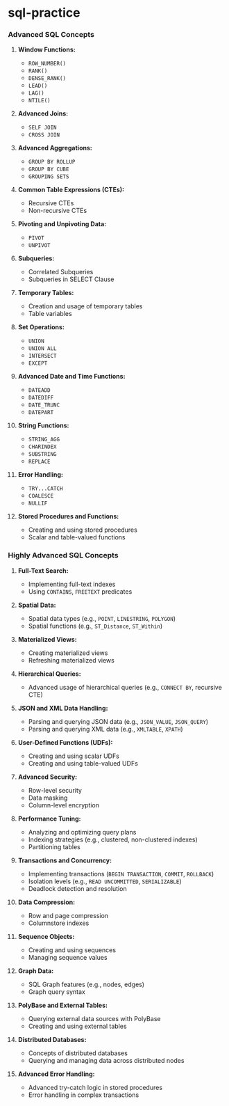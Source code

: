 # sql-practice

### Advanced SQL Concepts

1. **Window Functions:**
   - `ROW_NUMBER()`
   - `RANK()`
   - `DENSE_RANK()`
   - `LEAD()`
   - `LAG()`
   - `NTILE()`

2. **Advanced Joins:**
   - `SELF JOIN`
   - `CROSS JOIN`

3. **Advanced Aggregations:**
   - `GROUP BY ROLLUP`
   - `GROUP BY CUBE`
   - `GROUPING SETS`

4. **Common Table Expressions (CTEs):**
   - Recursive CTEs
   - Non-recursive CTEs

5. **Pivoting and Unpivoting Data:**
   - `PIVOT`
   - `UNPIVOT`

6. **Subqueries:**
   - Correlated Subqueries
   - Subqueries in SELECT Clause

7. **Temporary Tables:**
   - Creation and usage of temporary tables
   - Table variables

8. **Set Operations:**
   - `UNION`
   - `UNION ALL`
   - `INTERSECT`
   - `EXCEPT`

9. **Advanced Date and Time Functions:**
   - `DATEADD`
   - `DATEDIFF`
   - `DATE_TRUNC`
   - `DATEPART`

10. **String Functions:**
    - `STRING_AGG`
    - `CHARINDEX`
    - `SUBSTRING`
    - `REPLACE`

11. **Error Handling:**
    - `TRY...CATCH`
    - `COALESCE`
    - `NULLIF`

12. **Stored Procedures and Functions:**
    - Creating and using stored procedures
    - Scalar and table-valued functions

### Highly Advanced SQL Concepts

1. **Full-Text Search:**
   - Implementing full-text indexes
   - Using `CONTAINS`, `FREETEXT` predicates

2. **Spatial Data:**
   - Spatial data types (e.g., `POINT`, `LINESTRING`, `POLYGON`)
   - Spatial functions (e.g., `ST_Distance`, `ST_Within`)

3. **Materialized Views:**
   - Creating materialized views
   - Refreshing materialized views

4. **Hierarchical Queries:**
   - Advanced usage of hierarchical queries (e.g., `CONNECT BY`, recursive CTE)

5. **JSON and XML Data Handling:**
   - Parsing and querying JSON data (e.g., `JSON_VALUE`, `JSON_QUERY`)
   - Parsing and querying XML data (e.g., `XMLTABLE`, `XPATH`)

6. **User-Defined Functions (UDFs):**
   - Creating and using scalar UDFs
   - Creating and using table-valued UDFs

7. **Advanced Security:**
   - Row-level security
   - Data masking
   - Column-level encryption

8. **Performance Tuning:**
   - Analyzing and optimizing query plans
   - Indexing strategies (e.g., clustered, non-clustered indexes)
   - Partitioning tables

9. **Transactions and Concurrency:**
   - Implementing transactions (`BEGIN TRANSACTION`, `COMMIT`, `ROLLBACK`)
   - Isolation levels (e.g., `READ UNCOMMITTED`, `SERIALIZABLE`)
   - Deadlock detection and resolution

10. **Data Compression:**
    - Row and page compression
    - Columnstore indexes

11. **Sequence Objects:**
    - Creating and using sequences
    - Managing sequence values

12. **Graph Data:**
    - SQL Graph features (e.g., nodes, edges)
    - Graph query syntax

13. **PolyBase and External Tables:**
    - Querying external data sources with PolyBase
    - Creating and using external tables

14. **Distributed Databases:**
    - Concepts of distributed databases
    - Querying and managing data across distributed nodes

15. **Advanced Error Handling:**
    - Advanced try-catch logic in stored procedures
    - Error handling in complex transactions
